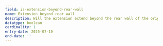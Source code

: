 ```yaml
---
field: is-extension-beyond-rear-wall
name: Extension beyond rear wall
description: Will the extension extend beyond the rear wall of the original dwelling
datatype: boolean
cardinality: 1
entry-date: 2025-07-10
end-date: ''
---
```

